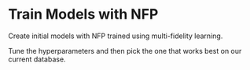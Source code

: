 # Train Models with NFP

Create initial models with NFP trained using multi-fidelity learning.

Tune the hyperparameters and then pick the one that works best on our current database.
